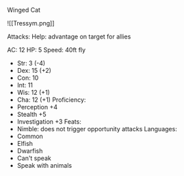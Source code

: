 Winged Cat

![[Tressym.png]]

Attacks:
Help: advantage on target for allies

AC: 12
HP: 5
Speed: 40ft fly
- Str: 3 (-4)
- Dex: 15 (+2)
- Con: 10
- Int: 11 
- Wis: 12 (+1)
- Cha: 12 (+1)
Proficiency: 
- Perception +4
- Stealth +5
- Investigation +3
Feats:
- Nimble: does not trigger opportunity attacks
Languages:
- Common
- Elfish
- Dwarfish
- Can't speak
- Speak with animals